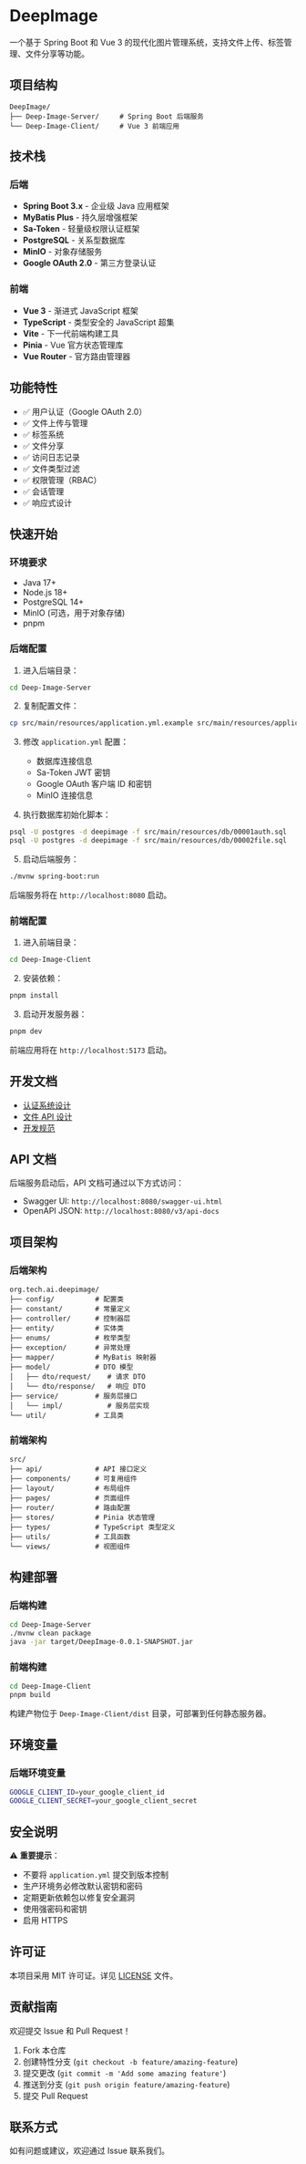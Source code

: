 # DeepImage

一个基于 Spring Boot 和 Vue 3 的现代化图片管理系统，支持文件上传、标签管理、文件分享等功能。

## 项目结构

```
DeepImage/
├── Deep-Image-Server/     # Spring Boot 后端服务
└── Deep-Image-Client/     # Vue 3 前端应用
```

## 技术栈

### 后端
- **Spring Boot 3.x** - 企业级 Java 应用框架
- **MyBatis Plus** - 持久层增强框架
- **Sa-Token** - 轻量级权限认证框架
- **PostgreSQL** - 关系型数据库
- **MinIO** - 对象存储服务
- **Google OAuth 2.0** - 第三方登录认证

### 前端
- **Vue 3** - 渐进式 JavaScript 框架
- **TypeScript** - 类型安全的 JavaScript 超集
- **Vite** - 下一代前端构建工具
- **Pinia** - Vue 官方状态管理库
- **Vue Router** - 官方路由管理器

## 功能特性

- ✅ 用户认证（Google OAuth 2.0）
- ✅ 文件上传与管理
- ✅ 标签系统
- ✅ 文件分享
- ✅ 访问日志记录
- ✅ 文件类型过滤
- ✅ 权限管理（RBAC）
- ✅ 会话管理
- ✅ 响应式设计

## 快速开始

### 环境要求

- Java 17+
- Node.js 18+
- PostgreSQL 14+
- MinIO (可选，用于对象存储)
- pnpm

### 后端配置

1. 进入后端目录：
```bash
cd Deep-Image-Server
```

2. 复制配置文件：
```bash
cp src/main/resources/application.yml.example src/main/resources/application.yml
```

3. 修改 `application.yml` 配置：
   - 数据库连接信息
   - Sa-Token JWT 密钥
   - Google OAuth 客户端 ID 和密钥
   - MinIO 连接信息

4. 执行数据库初始化脚本：
```bash
psql -U postgres -d deepimage -f src/main/resources/db/00001auth.sql
psql -U postgres -d deepimage -f src/main/resources/db/00002file.sql
```

5. 启动后端服务：
```bash
./mvnw spring-boot:run
```

后端服务将在 `http://localhost:8080` 启动。

### 前端配置

1. 进入前端目录：
```bash
cd Deep-Image-Client
```

2. 安装依赖：
```bash
pnpm install
```

3. 启动开发服务器：
```bash
pnpm dev
```

前端应用将在 `http://localhost:5173` 启动。

## 开发文档

- [认证系统设计](Deep-Image-Server/docs/auth.md)
- [文件 API 设计](Deep-Image-Server/docs/file-api-design.md)
- [开发规范](Deep-Image-Server/docs/development-guidelines.md)

## API 文档

后端服务启动后，API 文档可通过以下方式访问：

- Swagger UI: `http://localhost:8080/swagger-ui.html`
- OpenAPI JSON: `http://localhost:8080/v3/api-docs`

## 项目架构

### 后端架构

```
org.tech.ai.deepimage/
├── config/          # 配置类
├── constant/        # 常量定义
├── controller/      # 控制器层
├── entity/          # 实体类
├── enums/           # 枚举类型
├── exception/       # 异常处理
├── mapper/          # MyBatis 映射器
├── model/           # DTO 模型
│   ├── dto/request/    # 请求 DTO
│   └── dto/response/   # 响应 DTO
├── service/         # 服务层接口
│   └── impl/           # 服务层实现
└── util/            # 工具类
```

### 前端架构

```
src/
├── api/             # API 接口定义
├── components/      # 可复用组件
├── layout/          # 布局组件
├── pages/           # 页面组件
├── router/          # 路由配置
├── stores/          # Pinia 状态管理
├── types/           # TypeScript 类型定义
├── utils/           # 工具函数
└── views/           # 视图组件
```

## 构建部署

### 后端构建

```bash
cd Deep-Image-Server
./mvnw clean package
java -jar target/DeepImage-0.0.1-SNAPSHOT.jar
```

### 前端构建

```bash
cd Deep-Image-Client
pnpm build
```

构建产物位于 `Deep-Image-Client/dist` 目录，可部署到任何静态服务器。

## 环境变量

### 后端环境变量

```bash
GOOGLE_CLIENT_ID=your_google_client_id
GOOGLE_CLIENT_SECRET=your_google_client_secret
```

## 安全说明

⚠️ **重要提示**：
- 不要将 `application.yml` 提交到版本控制
- 生产环境务必修改默认密钥和密码
- 定期更新依赖包以修复安全漏洞
- 使用强密码和密钥
- 启用 HTTPS

## 许可证

本项目采用 MIT 许可证。详见 [LICENSE](LICENSE) 文件。

## 贡献指南

欢迎提交 Issue 和 Pull Request！

1. Fork 本仓库
2. 创建特性分支 (`git checkout -b feature/amazing-feature`)
3. 提交更改 (`git commit -m 'Add some amazing feature'`)
4. 推送到分支 (`git push origin feature/amazing-feature`)
5. 提交 Pull Request

## 联系方式

如有问题或建议，欢迎通过 Issue 联系我们。

